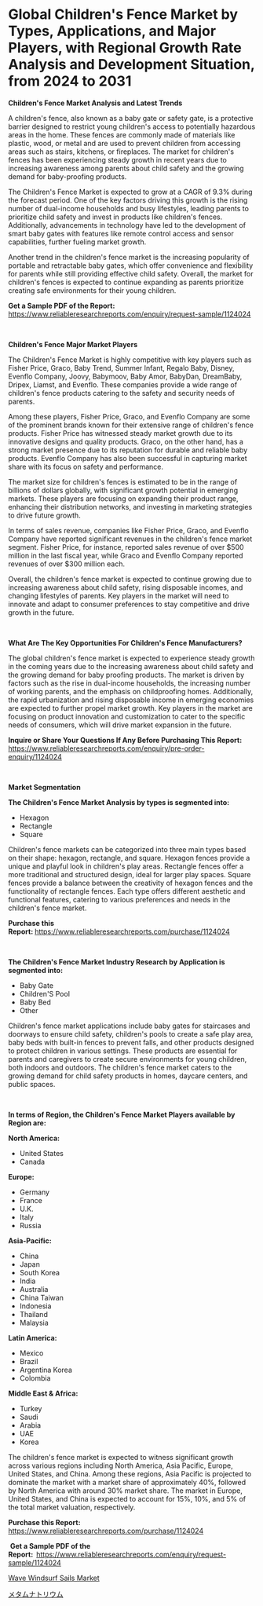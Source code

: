 <p><h1>Global Children's Fence Market by Types, Applications, and Major Players, with Regional Growth Rate Analysis and Development Situation, from 2024 to 2031</h1></p><p><strong>Children's Fence Market Analysis and Latest Trends</strong></p>
<p><p>A children's fence, also known as a baby gate or safety gate, is a protective barrier designed to restrict young children's access to potentially hazardous areas in the home. These fences are commonly made of materials like plastic, wood, or metal and are used to prevent children from accessing areas such as stairs, kitchens, or fireplaces. The market for children's fences has been experiencing steady growth in recent years due to increasing awareness among parents about child safety and the growing demand for baby-proofing products.</p><p>The Children's Fence Market is expected to grow at a CAGR of 9.3% during the forecast period. One of the key factors driving this growth is the rising number of dual-income households and busy lifestyles, leading parents to prioritize child safety and invest in products like children's fences. Additionally, advancements in technology have led to the development of smart baby gates with features like remote control access and sensor capabilities, further fueling market growth.</p><p>Another trend in the children's fence market is the increasing popularity of portable and retractable baby gates, which offer convenience and flexibility for parents while still providing effective child safety. Overall, the market for children's fences is expected to continue expanding as parents prioritize creating safe environments for their young children.</p></p>
<p><strong>Get a Sample PDF of the Report:&nbsp;</strong> <a href="https://www.reliableresearchreports.com/enquiry/request-sample/1124024">https://www.reliableresearchreports.com/enquiry/request-sample/1124024</a></p>
<p>&nbsp;</p>
<p><strong>Children's Fence Major Market Players</strong></p>
<p><p>The Children's Fence Market is highly competitive with key players such as Fisher Price, Graco, Baby Trend, Summer Infant, Regalo Baby, Disney, Evenflo Company, Joovy, Babymoov, Baby Amor, BabyDan, DreamBaby, Dripex, Liamst, and Evenflo. These companies provide a wide range of children's fence products catering to the safety and security needs of parents.</p><p>Among these players, Fisher Price, Graco, and Evenflo Company are some of the prominent brands known for their extensive range of children's fence products. Fisher Price has witnessed steady market growth due to its innovative designs and quality products. Graco, on the other hand, has a strong market presence due to its reputation for durable and reliable baby products. Evenflo Company has also been successful in capturing market share with its focus on safety and performance.</p><p>The market size for children's fences is estimated to be in the range of billions of dollars globally, with significant growth potential in emerging markets. These players are focusing on expanding their product range, enhancing their distribution networks, and investing in marketing strategies to drive future growth.</p><p>In terms of sales revenue, companies like Fisher Price, Graco, and Evenflo Company have reported significant revenues in the children's fence market segment. Fisher Price, for instance, reported sales revenue of over $500 million in the last fiscal year, while Graco and Evenflo Company reported revenues of over $300 million each.</p><p>Overall, the children's fence market is expected to continue growing due to increasing awareness about child safety, rising disposable incomes, and changing lifestyles of parents. Key players in the market will need to innovate and adapt to consumer preferences to stay competitive and drive growth in the future.</p></p>
<p>&nbsp;</p>
<p><strong>What Are The Key Opportunities For Children's Fence Manufacturers?</strong></p>
<p><p>The global children's fence market is expected to experience steady growth in the coming years due to the increasing awareness about child safety and the growing demand for baby proofing products. The market is driven by factors such as the rise in dual-income households, the increasing number of working parents, and the emphasis on childproofing homes. Additionally, the rapid urbanization and rising disposable income in emerging economies are expected to further propel market growth. Key players in the market are focusing on product innovation and customization to cater to the specific needs of consumers, which will drive market expansion in the future.</p></p>
<p><strong>Inquire or Share Your Questions If Any Before Purchasing This Report:</strong> <a href="https://www.reliableresearchreports.com/enquiry/pre-order-enquiry/1124024">https://www.reliableresearchreports.com/enquiry/pre-order-enquiry/1124024</a></p>
<p>&nbsp;</p>
<p><strong>Market Segmentation</strong></p>
<p><strong>The Children's Fence Market Analysis by types is segmented into:</strong></p>
<p><ul><li>Hexagon</li><li>Rectangle</li><li>Square</li></ul></p>
<p><p>Children's fence markets can be categorized into three main types based on their shape: hexagon, rectangle, and square. Hexagon fences provide a unique and playful look in children's play areas. Rectangle fences offer a more traditional and structured design, ideal for larger play spaces. Square fences provide a balance between the creativity of hexagon fences and the functionality of rectangle fences. Each type offers different aesthetic and functional features, catering to various preferences and needs in the children's fence market.</p></p>
<p><strong>Purchase this Report:&nbsp;</strong><a href="https://www.reliableresearchreports.com/purchase/1124024">https://www.reliableresearchreports.com/purchase/1124024</a></p>
<p>&nbsp;</p>
<p><strong>The Children's Fence Market Industry Research by Application is segmented into:</strong></p>
<p><ul><li>Baby Gate</li><li>Children'S Pool</li><li>Baby Bed</li><li>Other</li></ul></p>
<p><p>Children's fence market applications include baby gates for staircases and doorways to ensure child safety, children's pools to create a safe play area, baby beds with built-in fences to prevent falls, and other products designed to protect children in various settings. These products are essential for parents and caregivers to create secure environments for young children, both indoors and outdoors. The children's fence market caters to the growing demand for child safety products in homes, daycare centers, and public spaces.</p></p>
<p>&nbsp;</p>
<p><strong>In terms of Region, the Children's Fence Market Players available by Region are:</strong></p>
<p>
    <p> <strong> North America: </strong>
        <ul>
            <li>United States</li>
            <li>Canada</li>
        </ul>
        </p> 
    <p> <strong> Europe: </strong>
        <ul>
            <li>Germany</li>
            <li>France</li>
            <li>U.K.</li>
            <li>Italy</li>
            <li>Russia</li>
        </ul>
        </p> 
    <p> <strong> Asia-Pacific: </strong>
        <ul>
            <li>China</li>
            <li>Japan</li>
            <li>South Korea</li>
            <li>India</li>
            <li>Australia</li>
            <li>China Taiwan</li>
            <li>Indonesia</li>
            <li>Thailand</li>
            <li>Malaysia</li>
        </ul>
        </p> 
    <p> <strong> Latin America: </strong>
        <ul>
            <li>Mexico</li>
            <li>Brazil</li>
            <li>Argentina Korea</li>
            <li>Colombia</li>
        </ul>
        </p> 
    <p> <strong> Middle East & Africa: </strong>
        <ul>
            <li>Turkey</li>
            <li>Saudi</li>
            <li>Arabia</li>
            <li>UAE</li>
            <li>Korea</li>
        </ul>
    </p>
    </p>
<p><p>The children's fence market is expected to witness significant growth across various regions including North America, Asia Pacific, Europe, United States, and China. Among these regions, Asia Pacific is projected to dominate the market with a market share of approximately 40%, followed by North America with around 30% market share. The market in Europe, United States, and China is expected to account for 15%, 10%, and 5% of the total market valuation, respectively.</p></p>
<p><strong>Purchase this Report: </strong><a href="https://www.reliableresearchreports.com/purchase/1124024">https://www.reliableresearchreports.com/purchase/1124024</a></p>
<p>&nbsp;<strong>Get a Sample PDF of the Report:&nbsp;&nbsp;</strong><a href="https://www.reliableresearchreports.com/enquiry/request-sample/1124024">https://www.reliableresearchreports.com/enquiry/request-sample/1124024</a></p>
<p><strong></strong></p>
<p><p><a href="https://github.com/RoccoManning/Market-Research-Report-List-4/blob/main/wave-windsurf-sails-market.md">Wave Windsurf Sails Market</a></p><p><a href="https://github.com/oqxogxyvqe90775/Market-Research-Report-List-1/blob/main/83477856942.md">メタムナトリウム</a></p></p>